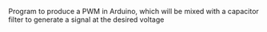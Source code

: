 Program to produce a PWM in Arduino, which will be mixed with a capacitor filter to generate a signal at the desired voltage
